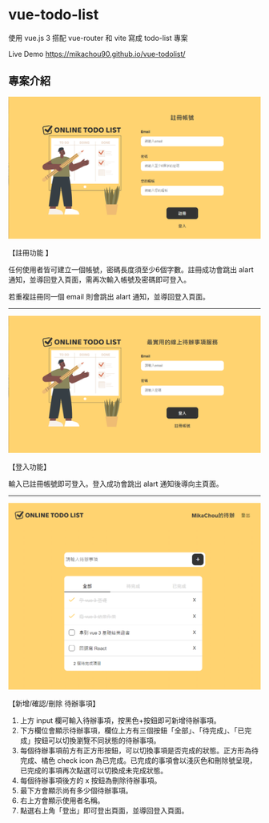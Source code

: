 # vue-todo-list

使用 vue.js 3 搭配 vue-router 和 vite 寫成 todo-list 專案

Live Demo <https://mikachou90.github.io/vue-todolist/>

## 專案介紹

![signup picture](/public/signup%20page.png)

【註冊功能 】

任何使用者皆可建立一個帳號，密碼長度須至少6個字數。註冊成功會跳出 alart 通知，並導回登入頁面，需再次輸入帳號及密碼即可登入。

若重複註冊同一個 email 則會跳出 alart 通知，並導回登入頁面。

---

![login picture](/public/login%20page.png)

【登入功能】

輸入已註冊帳號即可登入。登入成功會跳出 alart 通知後導向主頁面。

---

![todo picture](/public/todo%20page.png)

【新增/確認/刪除 待辦事項】

1. 上方 input 欄可輸入待辦事項，按黑色+按鈕即可新增待辦事項。
2. 下方欄位會顯示待辦事項，欄位上方有三個按鈕「全部」、「待完成」、「已完成」按鈕可以切換瀏覽不同狀態的待辦事項。
3. 每個待辦事項前方有正方形按鈕，可以切換事項是否完成的狀態。正方形為待完成、橘色 check icon 為已完成。已完成的事項會以淺灰色和刪除號呈現，已完成的事項再次點選可以切換成未完成狀態。
4. 每個待辦事項後方的 x 按鈕為刪除待辦事項。
5. 最下方會顯示尚有多少個待辦事項。
6. 右上方會顯示使用者名稱。
7. 點選右上角「登出」即可登出頁面，並導回登入頁面。
